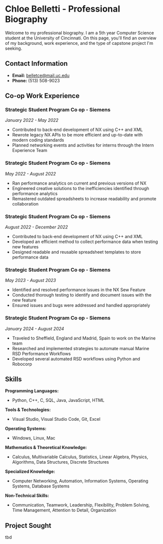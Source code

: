# Chloe Belletti - Professional Biography

Welcome to my professional biography. I am a 5th year Computer Science student at the University of Cincinnati. On this page, you'll find an overview of my background, work experience, and the type of capstone project I'm seeking.

## Contact Information

- **Email:** [belletce@mail.uc.edu](mailto:belletce@mail.uc.edu)
- **Phone:** (513) 508-9023

## Co-op Work Experience

### Strategic Student Program Co op - Siemens
*January 2022 - May 2022*

- Contributed to back-end development of NX using C++ and XML 
- Rewrote legacy NX APIs to be more efficient and up-to-date with modern coding standards
- Planned networking events and activities for interns through the Intern Experience Team

### Strategic Student Program Co op - Siemens
*May 2022 - August 2022*

- Ran performance analytics on current and previous versions of NX 
- Engineered creative solutions to the inefficiencies identified through performance analytics
- Remastered outdated spreadsheets to increase readability and promote collaboration

### Strategic Student Program Co op - Siemens
*August 2022 - December 2022*

- Contributed to back-end development of NX using C++ and XML 
- Developed an efficient method to collect performance data when testing new features
- Designed readable and reusable spreadsheet templates to store performance data

### Strategic Student Program Co op - Siemens
*May 2023 - August 2023*

- Identified and resolved performance issues in the NX Sew Feature 
- Conducted thorough testing to identify and document issues with the new feature
- Ensured issues and bugs were addressed and handled appropriately

### Strategic Student Program Co op - Siemens
*January 2024 - August 2024*

- Traveled to Sheffield, England and Madrid, Spain to work on the Marine team  
- Researched and implemented strategies to automate manual Marine RSD Performance Workflows
- Developed several automated RSD workflows using Python and Robocorp

## Skills

**Programming Languages:**
- Python, C++, C, SQL, Java, JavaScript, HTML

**Tools & Technologies:**
- Visual Studio, Visual Studio Code, Git, Excel

**Operating Systems:**
- Windows, Linux, Mac

**Mathematics & Theoretical Knowledge:**
- Calculus, Multivariable Calculus, Statistics, Linear Algebra, Physics, Algorithms, Data Structures, Discrete Structures 

**Specialized Knowledge:**
- Computer Networking, Automation, Information Systems, Operating Systems, Database Systems

**Non-Technical Skills:**
- Communication, Teamwork, Leadership, Flexibility, Problem Solving, Time Management, Attention to Detail, Organization

## Project Sought
tbd
